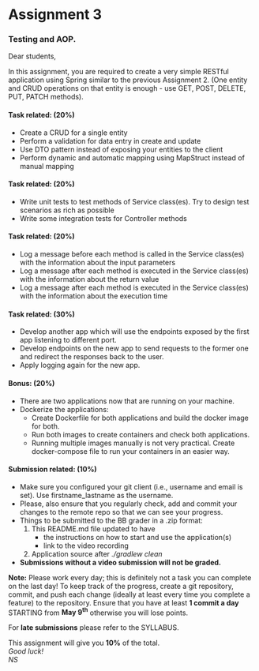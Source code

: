 <h1> Assignment 3 </h1>
<h3> Testing and AOP. </h3>

Dear students, <br />

In this assignment, you are required to create a very simple RESTful application using Spring similar to the previous
Assignment 2. (One entity and CRUD operations on that entity is enough - use GET, POST, DELETE,  PUT, PATCH methods). 

<h4> Task related: (20%)</h4>
<ul>
    <li> Create a CRUD for a single entity</li>
    <li> Perform a validation for data entry in create and update</li>
    <li> Use DTO pattern instead of exposing your entities to the client</li>
    <li> Perform dynamic and automatic mapping using MapStruct instead of manual mapping</li>
</ul>

<h4> Task related: (20%)</h4>
<ul>
    <li> Write unit tests to test methods of Service class(es). Try to design test scenarios as rich as possible</li>
    <li> Write some integration tests for Controller methods</li>
</ul>

<h4> Task related: (20%)</h4>
<ul>
    <li> Log a message before each method is called in the Service class(es) with the information about the input parameters</li>
    <li> Log a message after each method is executed in the Service class(es) with the information about the return value</li>
    <li> Log a message after each method is executed in the Service class(es) with the information about the execution time</li>
</ul>

<h4> Task related: (30%)</h4>
<ul>
    <li> Develop another app which will use the endpoints exposed by the first app listening to different port. </li>
    <li> Develop endpoints on the new app to send requests to the former one and redirect the responses back to the user. </li>
    <li> Apply logging again for the new app. </li>
</ul>

<h4> Bonus: (20%)</h4>
<ul>
    <li> There are two applications now that are running on your machine. </li>
    <li> Dockerize the applications: 
        <ul>
            <li> Create Dockerfile for both applications and build the docker image for both. </li>
            <li> Run both images to create containers and check both applications.</li>
            <li> Running multiple images manually is not very practical. Create docker-compose file to run your containers in an easier way.  </li>
        </ul>
    </li>
</ul>

<h4> Submission related: (10%) </h4>
<ul>
    <li> Make sure you configured your git client (i.e., username and email is set). Use firstname_lastname as the
        username. </li>
    <li> Please, also ensure that you regularly check, add and commit your changes to the remote repo so that we can
        see
        your progress. </li>
    <li>Things to be submitted to the BB grader in a .zip format:
        <ol>
            <li>This README.md file updated to have
                <ul>
                    <li>the instructions on how to start and use the application(s)</li>
                    <li>link to the video recording</li>
                </ul>
            </li>
            <li>Application source after <em>./gradlew clean</em></li>
        </ol>
    </li>
    <li> <strong> Submissions without a video submission will not be graded.</strong> </li>
</ul>

<p><b>Note:</b> Please work every day; this is definitely not a task you can complete on the last day!
    To keep track of the progress, create a git repository, commit, and push each change (ideally at least every time
    you complete a feature) to the repository.
    Ensure that you have at least <strong>1 commit a day</strong> STARTING from <strong>May 9<sup>th</sup></strong>
    otherwise you will lose points.
</p>
<p>For <strong>late submissions</strong> please refer to the SYLLABUS.</p>


This assignment will give you <strong>10%</strong> of the total. <br />
<em> Good luck! </em> <br />
<em> NS </em>
